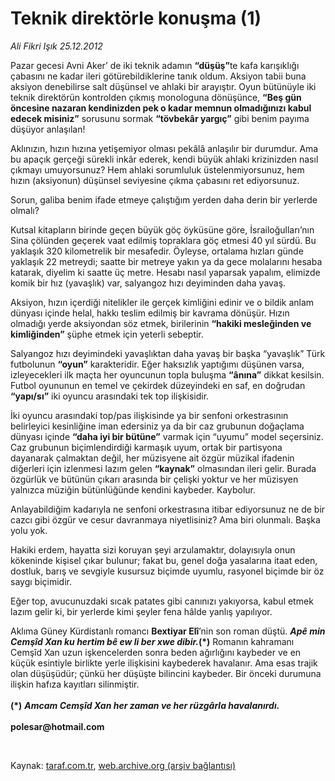 # Teknik direktörle konuşma (1)

*Ali Fikri Işık 25.12.2012*

<div class="yazi"><p>Pazar gecesi Avni Aker’ de iki teknik adamın <b>“düşüş”</b>te kafa karışıklığı çabasını ne kadar ileri götürebildiklerine tanık oldum. Aksiyon tabii buna aksiyon denebilirse salt düşünsel ve ahlaki bir arayıştır. Oyun bütünüyle iki teknik direktörün kontrolden çıkmış monologuna dönüşünce, <b>“Beş gün öncesine nazaran kendinizden pek o kadar memnun olmadığınızı kabul edecek misiniz”</b> sorusunu sormak <b>“tövbekâr yargıç”</b> gibi benim payıma düşüyor anlaşılan!</p>
<p>Aklınızın, hızın hızına yetişemiyor olması pekâlâ anlaşılır bir durumdur. Ama bu apaçık gerçeği sürekli inkâr ederek, kendi büyük ahlaki krizinizden nasıl çıkmayı umuyorsunuz? Hem ahlaki sorumluluk üstelenmiyorsunuz, hem hızın (aksiyonun) düşünsel seviyesine çıkma çabasını ret ediyorsunuz.</p>
<p>Sorun, galiba benim ifade etmeye çalıştığım yerden daha derin bir yerlerde olmalı?</p>
<p>Kutsal kitapların birinde geçen büyük göç öyküsüne göre, İsrailoğulları’nın Sina çölünden geçerek vaat edilmiş topraklara göç etmesi 40 yıl sürdü. Bu yaklaşık 320 kilometrelik bir mesafedir. Öyleyse, ortalama hızları günde yaklaşık 22 metreydi; saatte bir metreye yakın ya da gece molalarını hesaba katarak, diyelim ki saatte üç metre. Hesabı nasıl yaparsak yapalım, elimizde komik bir hız (yavaşlık) var, salyangoz hızı deyiminden daha yavaş.</p>
<p>Aksiyon, hızın içerdiği nitelikler ile gerçek kimliğini edinir ve o bildik anlam dünyası içinde helal, hakkı teslim edilmiş bir kavrama dönüşür. Hızın olmadığı yerde aksiyondan söz etmek, birilerinin <b>“hakiki mesleğinden ve kimliğinden”</b> şüphe etmek için yeterli sebeptir.</p>
<p>Salyangoz hızı deyimindeki yavaşlıktan daha yavaş bir başka “yavaşlık” Türk futbolunun <b>“oyun”</b> karakteridir. Eğer haksızlık yaptığımı düşünen varsa, izleyecekleri ilk maçta her oyuncunun topla buluşma <b>“ânına”</b> dikkat kesilsin. Futbol oyununun en temel ve çekirdek düzeyindeki en saf, en doğrudan <b>“yapı/sı”</b> iki oyuncu arasındaki tek top ilişkisidir.</p>
<p>İki oyuncu arasındaki top/pas ilişkisinde ya bir senfoni orkestrasının belirleyici kesinliğine iman edersiniz ya da bir caz grubunun doğaçlama dünyası içinde <b>“daha iyi bir bütüne”</b> varmak için “uyumu” model seçersiniz. Caz grubunun biçimlendirdiği karmaşık uyum, ortak bir partisyona dayanarak çalmaktan değil, her müzisyene ait özgür müzikal ifadenin diğerleri için izlenmesi lazım gelen <b>“kaynak”</b> olmasından ileri gelir. Burada özgürlük ve bütünün çıkarı arasında bir çelişki yoktur ve her müzisyen yalnızca müziğin bütünlüğünde kendini kaybeder. Kaybolur.</p>
<p>Anlayabildiğim kadarıyla ne senfoni orkestrasına itibar ediyorsunuz ne de bir cazcı gibi özgür ve cesur davranmaya niyetlisiniz? Ama biri olunmalı. Başka yolu yok.</p>
<p>Hakiki erdem, hayatta sizi koruyan şeyi arzulamaktır, dolayısıyla onun kökeninde kişisel çıkar bulunur; fakat bu, genel doğa yasalarına itaat eden, dostluk, barış ve sevgiyle kusursuz biçimde uyumlu, rasyonel biçimde bir öz saygı biçimidir.</p>
<p>Eğer top, avucunuzdaki sıcak patates gibi canınızı yakıyorsa, kabul etmek lazım gelir ki, bir yerlerde kimi şeyler fena hâlde yanlış yapılıyor.</p>
<p>Aklıma Güney Kürdistanlı romancı <b>Bextiyar Elî</b>’nin son roman düştü. <b><i>Apê min Cemşîd Xan ku hertim bê ew li ber xwe dibir.</i>(*)</b> Romanın kahramanı Cemşîd Xan uzun işkencelerden sonra beden ağırlığını kaybeder ve en küçük esintiyle birlikte yerle ilişkisini kaybederek havalanır. Ama esas trajik olan düşüşüdür; çünkü her düşüşte bilincini kaybeder. Bir önceki durumuna ilişkin hafıza kayıtları silinmiştir.<br/><br/><b>(*)</b> <b><i>Amcam Cemşîd Xan her zaman ve her rüzgârla havalanırdı.<br/><br/></i></b><b>polesar@hotmail.com</b></p>
<p> </p>
</div>

Kaynak: [taraf.com.tr](http://www.taraf.com.tr/ali-fikri-isik/makale-teknik-direktorle-konusma-1.htm), [web.archive.org (arşiv bağlantısı)](http://web.archive.org/web/20131107152945/http://www.taraf.com.tr/ali-fikri-isik/makale-teknik-direktorle-konusma-1.htm)
